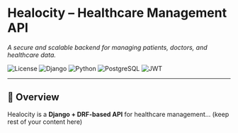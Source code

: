 ﻿# Healocity – Healthcare Management API

_A secure and scalable backend for managing patients, doctors, and healthcare data._

![License](https://img.shields.io/badge/license-MIT-blue.svg)
![Django](https://img.shields.io/badge/Django-REST%20Framework-green)
![Python](https://img.shields.io/badge/Python-3.x-blue)
![PostgreSQL](https://img.shields.io/badge/PostgreSQL-Database-lightblue)
![JWT](https://img.shields.io/badge/Auth-JWT-orange)

---
## 📌 Overview
Healocity is a **Django + DRF-based API** for healthcare management...
(keep rest of your content here)

